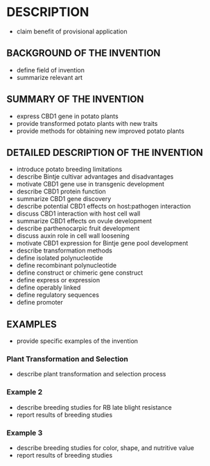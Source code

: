 # DESCRIPTION

- claim benefit of provisional application

## BACKGROUND OF THE INVENTION

- define field of invention
- summarize relevant art

## SUMMARY OF THE INVENTION

- express CBD1 gene in potato plants
- provide transformed potato plants with new traits
- provide methods for obtaining new improved potato plants

## DETAILED DESCRIPTION OF THE INVENTION

- introduce potato breeding limitations
- describe Bintje cultivar advantages and disadvantages
- motivate CBD1 gene use in transgenic development
- describe CBD1 protein function
- summarize CBD1 gene discovery
- describe potential CBD1 effects on host:pathogen interaction
- discuss CBD1 interaction with host cell wall
- summarize CBD1 effects on ovule development
- describe parthenocarpic fruit development
- discuss auxin role in cell wall loosening
- motivate CBD1 expression for Bintje gene pool development
- describe transformation methods
- define isolated polynucleotide
- define recombinant polynucleotide
- define construct or chimeric gene construct
- define express or expression
- define operably linked
- define regulatory sequences
- define promoter

## EXAMPLES

- provide specific examples of the invention

### Plant Transformation and Selection

- describe plant transformation and selection process

### Example 2

- describe breeding studies for RB late blight resistance
- report results of breeding studies

### Example 3

- describe breeding studies for color, shape, and nutritive value
- report results of breeding studies

